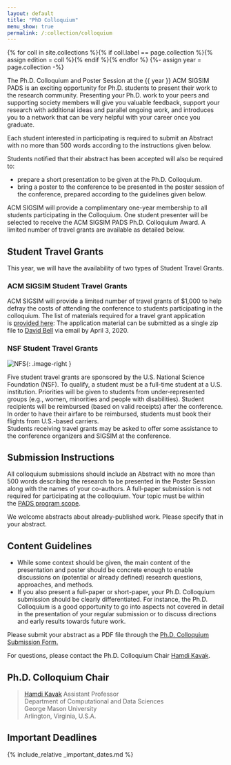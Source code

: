 ```yaml
---
layout: default
title: "PhD Colloquium"
menu_show: true
permalink: /:collection/colloquium
---
```


{% for coll in site.collections %}{% if coll.label == page.collection %}{% assign edition = coll %}{% endif %}{% endfor %}
{%- assign year = page.collection -%}

The Ph.D. Colloquium and Poster Session at the {{ year }} ACM SIGSIM PADS is an exciting opportunity for Ph.D. students to present their work to the research community. Presenting your Ph.D. work to your peers and supporting society members will give you valuable feedback, support your research with additional ideas and parallel ongoing work, and introduces you to a network that can be very helpful with your career once you graduate.

Each student interested in participating is required to submit an Abstract with no more than 500 words according to the instructions given below.

Students notified that their abstract has been accepted will also be required to:

- prepare a short presentation to be given at the Ph.D. Colloquium.
- bring a poster to the conference to be presented in the poster session of the conference, prepared according to the guidelines given below.

ACM SIGSIM will provide a complimentary one-year membership to all students participating in the Colloquium. One student presenter will be selected to receive the ACM SIGSIM PADS Ph.D. Colloquium Award. A limited number of travel grants are available as detailed below.

## Student Travel Grants

This year, we will have the availability of two types of Student Travel Grants.

### ACM SIGSIM Student Travel Grants

ACM SIGSIM will provide a limited number of travel grants of $1,000 to help defray the costs of attending the conference to students participating in the colloquium. The list of materials required for a travel grant application is [provided here](https://www.acm-sigsim-mskr.org/studentTravelAwardsCall.htm): The application material can be submitted as a single zip file to [David Bell](https://www.brunel.ac.uk/people/david-bell) via email by April 3, 2020.

### NSF Student Travel Grants

![NFS](../assets/img/nsfLogo.png){: .image-right }

Five student travel grants are sponsored by the U.S. National Science Foundation (NSF). To qualify, a student must be a full-time student at a U.S. institution. Priorities will be given to students from under-represented groups (e.g., women, minorities and people with disabilities). Student recipients will be reimbursed (based on valid receipts) after the conference. In order to have their airfare to be reimbursed, students must book their flights from U.S.-based carriers. \
Students receiving travel grants may be asked to offer some assistance to the conference organizers and SIGSIM at the conference.

## Submission Instructions

All colloquium submissions should include an Abstract with no more than 500 words describing the research to be presented in the Poster Session along with the names of your co-authors. A full-paper submission is not required for participating at the colloquium. Your topic must be within the [PADS program scope](01.cfp.md).

We welcome abstracts about already-published work. Please specify that in your abstract.

## Content Guidelines

- While some context should be given, the main content of the presentation and poster should be concrete enough to enable discussions on (potential or already defined) research questions, approaches, and methods.
- If you also present a full-paper or short-paper, your Ph.D. Colloquium submission should be clearly differentiated. For instance, the Ph.D. Colloquium is a good opportunity to go into aspects not covered in detail in the presentation of your regular submission or to discuss directions and early results towards future work.

Please submit your abstract as a PDF file through the [Ph.D. Colloquium Submission Form.](https://forms.gle/d4o5HCKr1a2o2dE4A)

For questions, please contact the Ph.D. Colloquium Chair [Hamdi Kavak](http://hamdikavak.com/).

## Ph.D. Colloquium Chair

> [Hamdi Kavak](http://hamdikavak.com/)
> Assistant Professor    
> Department of Computational and Data Sciences    
> George Mason University    
> Arlington, Virginia, U.S.A.

## Important Deadlines

{% include_relative _important_dates.md %}
